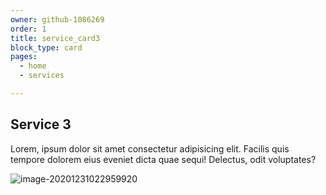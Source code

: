```yaml
---
owner: github-1086269
order: 1
title: service_card3
block_type: card
pages: 
  - home
  - services

---
```



## Service 3

Lorem, ipsum dolor sit amet consectetur adipisicing elit. Facilis quis tempore dolorem eius eveniet dicta quae sequi! Delectus, odit voluptates?

![image-20201231022959920](https://cdn.jsdelivr.net/gh/gaurangrshah/_shots@master/scrnshots/image-20201231022959920.png)
